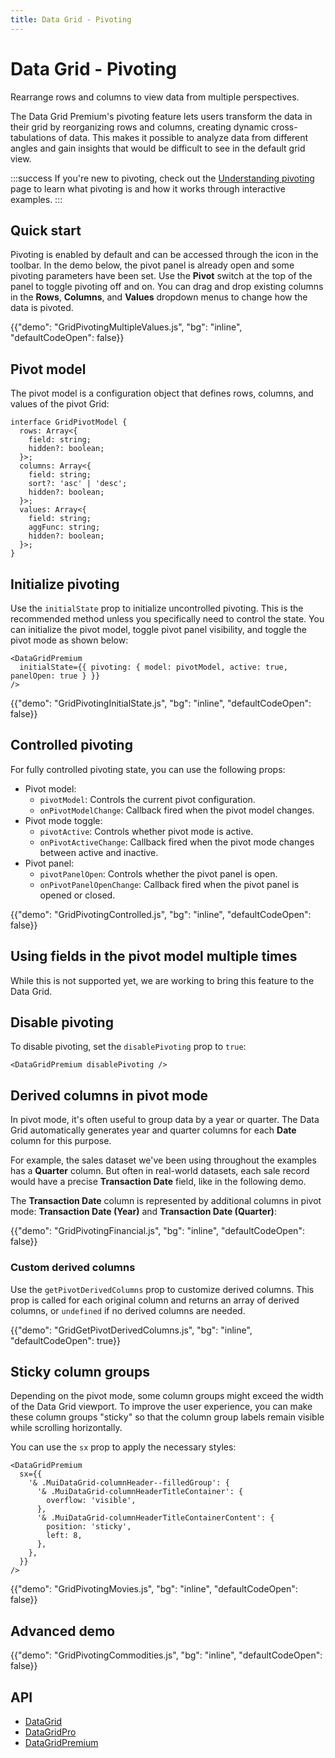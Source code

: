 ```yaml
---
title: Data Grid - Pivoting
---
```


# Data Grid - Pivoting [<span class="plan-premium"></span>](/x/introduction/licensing/#premium-plan 'Premium plan')

<p class="description">Rearrange rows and columns to view data from multiple perspectives.</p>

The Data Grid Premium's pivoting feature lets users transform the data in their grid by reorganizing rows and columns, creating dynamic cross-tabulations of data.
This makes it possible to analyze data from different angles and gain insights that would be difficult to see in the default grid view.

:::success
If you're new to pivoting, check out the [Understanding pivoting](/x/react-data-grid/pivoting-explained/) page to learn what pivoting is and how it works through interactive examples.
:::

## Quick start

Pivoting is enabled by default and can be accessed through the icon in the toolbar.
In the demo below, the pivot panel is already open and some pivoting parameters have been set.
Use the **Pivot** switch at the top of the panel to toggle pivoting off and on.
You can drag and drop existing columns in the **Rows**, **Columns**, and **Values** dropdown menus to change how the data is pivoted.

{{"demo": "GridPivotingMultipleValues.js", "bg": "inline", "defaultCodeOpen": false}}

## Pivot model

The pivot model is a configuration object that defines rows, columns, and values of the pivot Grid:

```tsx
interface GridPivotModel {
  rows: Array<{
    field: string;
    hidden?: boolean;
  }>;
  columns: Array<{
    field: string;
    sort?: 'asc' | 'desc';
    hidden?: boolean;
  }>;
  values: Array<{
    field: string;
    aggFunc: string;
    hidden?: boolean;
  }>;
}
```

## Initialize pivoting

Use the `initialState` prop to initialize uncontrolled pivoting.
This is the recommended method unless you specifically need to control the state.
You can initialize the pivot model, toggle pivot panel visibility, and toggle the pivot mode as shown below:

```tsx
<DataGridPremium
  initialState={{ pivoting: { model: pivotModel, active: true, panelOpen: true } }}
/>
```

{{"demo": "GridPivotingInitialState.js", "bg": "inline", "defaultCodeOpen": false}}

## Controlled pivoting

For fully controlled pivoting state, you can use the following props:

- Pivot model:
  - `pivotModel`: Controls the current pivot configuration.
  - `onPivotModelChange`: Callback fired when the pivot model changes.
- Pivot mode toggle:
  - `pivotActive`: Controls whether pivot mode is active.
  - `onPivotActiveChange`: Callback fired when the pivot mode changes between active and inactive.
- Pivot panel:
  - `pivotPanelOpen`: Controls whether the pivot panel is open.
  - `onPivotPanelOpenChange`: Callback fired when the pivot panel is opened or closed.

{{"demo": "GridPivotingControlled.js", "bg": "inline", "defaultCodeOpen": false}}

## Using fields in the pivot model multiple times

While this is not supported yet, we are working to bring this feature to the Data Grid.

## Disable pivoting

To disable pivoting, set the `disablePivoting` prop to `true`:

```tsx
<DataGridPremium disablePivoting />
```

## Derived columns in pivot mode

In pivot mode, it's often useful to group data by a year or quarter.
The Data Grid automatically generates year and quarter columns for each **Date** column for this purpose.

For example, the sales dataset we've been using throughout the examples has a **Quarter** column.
But often in real-world datasets, each sale record would have a precise **Transaction Date** field, like in the following demo.

The **Transaction Date** column is represented by additional columns in pivot mode: **Transaction Date (Year)** and **Transaction Date (Quarter)**:

{{"demo": "GridPivotingFinancial.js", "bg": "inline", "defaultCodeOpen": false}}

### Custom derived columns

Use the `getPivotDerivedColumns` prop to customize derived columns.
This prop is called for each original column and returns an array of derived columns, or `undefined` if no derived columns are needed.

{{"demo": "GridGetPivotDerivedColumns.js", "bg": "inline", "defaultCodeOpen": true}}

## Sticky column groups

Depending on the pivot mode, some column groups might exceed the width of the Data Grid viewport.
To improve the user experience, you can make these column groups "sticky" so that the column group labels remain visible while scrolling horizontally.

You can use the `sx` prop to apply the necessary styles:

```tsx
<DataGridPremium
  sx={{
    '& .MuiDataGrid-columnHeader--filledGroup': {
      '& .MuiDataGrid-columnHeaderTitleContainer': {
        overflow: 'visible',
      },
      '& .MuiDataGrid-columnHeaderTitleContainerContent': {
        position: 'sticky',
        left: 8,
      },
    },
  }}
/>
```

{{"demo": "GridPivotingMovies.js", "bg": "inline", "defaultCodeOpen": false}}

## Advanced demo

{{"demo": "GridPivotingCommodities.js", "bg": "inline", "defaultCodeOpen": false}}

## API

- [DataGrid](/x/api/data-grid/data-grid/)
- [DataGridPro](/x/api/data-grid/data-grid-pro/)
- [DataGridPremium](/x/api/data-grid/data-grid-premium/)
